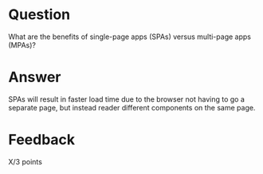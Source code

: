 # Question

What are the benefits of single-page apps (SPAs) versus multi-page apps (MPAs)?

# Answer
SPAs will result in faster load time due to the browser not having to go a separate page, but instead reader different components on the same page.



# Feedback

X/3 points